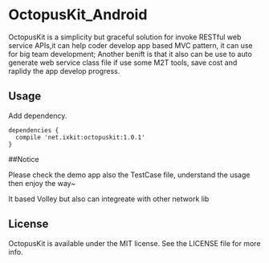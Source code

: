 # OctopusKit_Android
OctopusKit is a simplicity but graceful solution for invoke RESTful web service APIs,it can help coder develop app based MVC pattern, it can use for big team development; Another benift is that it also can be use to auto generate web service class file if use some M2T tools, save cost and raplidy the app develop progress.
## Usage

 
Add dependency.

```
dependencies {
  compile 'net.ixkit:octopuskit:1.0.1'
}

```
##Notice

Please check the demo app also the TestCase file, understand the usage then enjoy the way~

It based Volley but also can integreate with other network lib

## License

OctopusKit is available under the MIT license. See the LICENSE file for more info.
